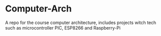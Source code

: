 # Computer-Arch
A repo for the course computer architecture, includes projects witch tech such as microcontroller PIC, ESP8266 and Raspberry-Pi
